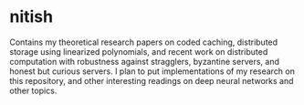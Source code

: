 # nitish
Contains my theoretical research papers on coded caching, distributed storage using linearized polynomials, and recent work on distributed computation with robustness against stragglers, byzantine servers, and honest but curious servers.
I plan to put implementations of my research on this repository, and other interesting readings on deep neural networks and other topics.
